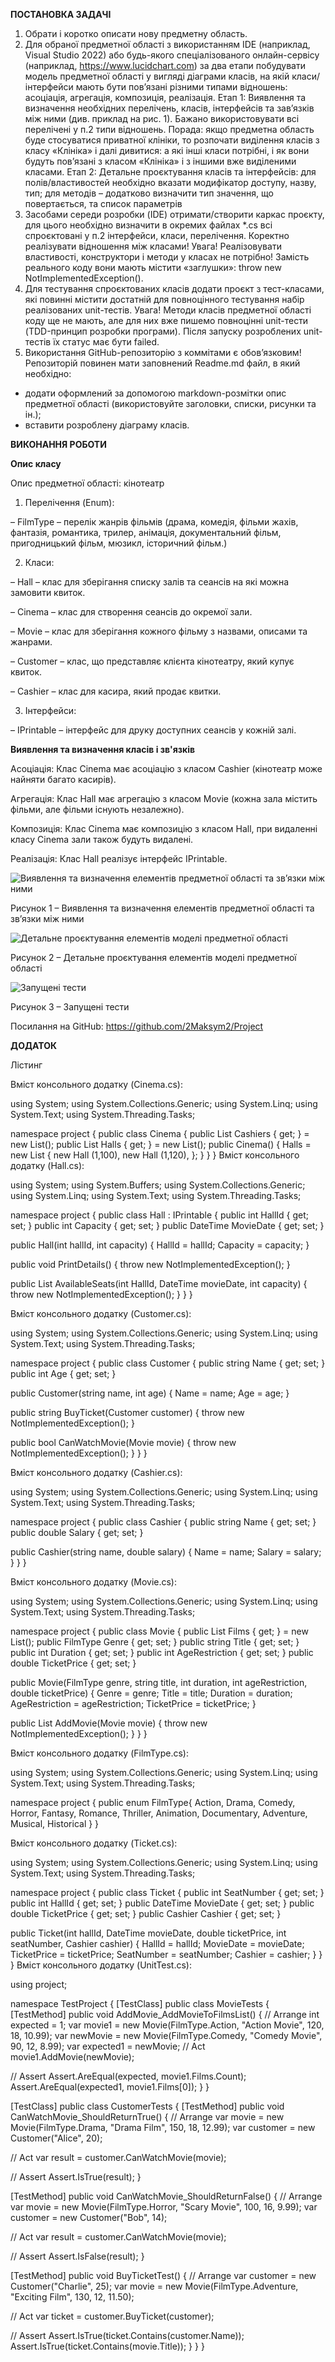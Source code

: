 __ПОСТАНОВКА ЗАДАЧІ__
1.	Обрати і коротко описати нову предметну область.
2.	Для обраної предметної області з використанням IDE (наприклад, Visual Studio 2022) або будь-якого спеціалізованого онлайн-сервісу (наприклад, https://www.lucidchart.com) за два етапи побудувати модель предметної області у вигляді діаграми класів, на якій класи/інтерфейси мають бути пов’язані різними типами відношень: асоціація, агрегація, композиція, реалізація.
Етап 1: Виявлення та визначення необхідних перелічень, класів, інтерфейсів та зав’язків між ними (див. приклад на рис. 1). Бажано використовувати всі перелічені у п.2 типи відношень. 
Порада: якщо предметна область буде стосуватися приватної клініки, то розпочати виділення класів з класу «Клініка» і далі дивитися: а які інші класи потрібні, і як вони будуть пов’язані з класом «Клініка» і з іншими вже виділеними класами.
Етап 2: Детальне проєктування класів та інтерфейсів: для полів/властивостей необхідно вказати модифікатор доступу, назву, тип; для методів – додатково визначити тип значення, що повертається, та список параметрів 
3.	Засобами середи розробки (IDE) отримати/створити каркас проєкту, для цього необхідно визначити в окремих файлах *.cs всі спроєктовані у п.2 інтерфейси, класи, перелічення. Коректно реалізувати відношення між класами! Увага! Реалізовувати властивості, конструктори і методи у класах не потрібно! Замість реального коду вони мають містити «заглушки»: throw new NotImplementedException().
4.	Для тестування спроєктованих класів додати проєкт з тест-класами, які повинні містити достатній для повноцінного тестування набір реалізованих unit-тестів. Увага! Методи класів предметної області коду ще не мають, але для них вже пишемо повноцінні unit-тести (TDD-принцип розробки програми). Після запуску розроблених unit-тестів їх статус має бути failed.
5.	Використання GitHub-репозиторію з коммітами є обов’язковим! Репозиторій повинен мати заповнений Readme.md файл, в який необхідно: 
-	додати оформлений за допомогою markdown-розмітки опис предметної області (використовуйте заголовки, списки, рисунки та ін.);
-	вставити розроблену діаграму класів.
 

__ВИКОНАННЯ РОБОТИ__

__Опис класу__

Опис предметної області: кінотеатр
1.	Перелічення (Enum):

–	FilmType – перелік жанрів фільмів (драма, комедія, фільми жахів, фантазія, романтика, трилер, анімація, документальний фільм, пригодницький фільм, мюзикл, історичний фільм.)

2.	Класи:

–	Hall – клас для зберігання списку залів та сеансів на які можна замовити квиток.

–	Cinema – клас для створення сеансів до окремої зали.

–	Movie – клас для зберігання кожного фільму з назвами, описами та жанрами.

–	Customer – клас, що представляє клієнта кінотеатру, який купує квиток.

–	Cashier – клас для касира, який продає квитки.

3.	Інтерфейси:

–	IPrintable – інтерфейс для друку доступних сеансів у кожній залі.

__Виявлення та визначення класів і зв'язків__

Асоціація: Клас Cinema має асоціацію з класом Cashier (кінотеатр може найняти багато касирів).

Агрегація: Клас Hall має агрегацію з класом Movie (кожна зала містить фільми, але фільми існують незалежно).

Композиція: Клас Cinema має композицію з класом Hall, при видаленні класу Cinema зали також будуть видалені.

Реалізація: Клас Hall реалізує інтерфейс IPrintable.

![ Виявлення та визначення елементів предметної області та зв’язки між ними](https://github.com/2Maksym2/Project/blob/main/Pictures/%D0%97%D0%BD%D1%96%D0%BC%D0%BE%D0%BA%20%D0%B5%D0%BA%D1%80%D0%B0%D0%BD%D0%B0%202024-11-25%20071823.jpg)

Рисунок 1 – Виявлення та визначення елементів предметної області та зв’язки між ними
 
 ![ Детальне проєктування елементів моделі предметної області](https://github.com/2Maksym2/Project/blob/main/Pictures/%D0%97%D0%BD%D1%96%D0%BC%D0%BE%D0%BA%20%D0%B5%D0%BA%D1%80%D0%B0%D0%BD%D0%B0%202024-11-25%20071807.jpg)

Рисунок 2 – Детальне проєктування елементів моделі предметної області

 ![ Запущені тести](https://github.com/2Maksym2/Project/blob/main/Pictures/%D0%97%D0%BD%D1%96%D0%BC%D0%BE%D0%BA%20%D0%B5%D0%BA%D1%80%D0%B0%D0%BD%D0%B0%202024-11-25%20071716.jpg)

Рисунок 3 – Запущені тести

Посилання на GitHub: https://github.com/2Maksym2/Project


__ДОДАТОК__

Лістинг

Вміст консольного додатку (Cinema.cs):

using System;
using System.Collections.Generic;
using System.Linq;
using System.Text;
using System.Threading.Tasks;

namespace project
{
    public class Cinema
    {
        public List<Cashier> Cashiers { get; } = new List<Cashier>();
        public List<Hall> Halls { get; } = new List<Hall>();
        public Cinema()
        {
            Halls = new List<Hall>
        {
            new Hall (1,100),
            new Hall (1,120),
        };
        }
    } 
}
Вміст консольного додатку (Hall.cs):

using System;
using System.Buffers;
using System.Collections.Generic;
using System.Linq;
using System.Text;
using System.Threading.Tasks;

namespace project
{
 public class Hall : IPrintable
    {
        public int HallId { get; set; }
        public int Capacity { get; set; }
        public DateTime MovieDate { get; set; }

   public Hall(int hallId, int capacity)
        {
            HallId = hallId;
            Capacity = capacity;
        }

  public void PrintDetails()
        {
            throw new NotImplementedException();
        }

 public List<int> AvailableSeats(int HallId, DateTime movieDate, int capacity)
        {
            throw new NotImplementedException();
        }
    }
}

Вміст консольного додатку (Customer.cs):

using System;
using System.Collections.Generic;
using System.Linq;
using System.Text;
using System.Threading.Tasks;

namespace project
{
    public class Customer
    {
        public string Name { get; set; }
        public int Age { get; set; }

 public Customer(string name, int age)
        {
            Name = name;
            Age = age;
        }

  public string BuyTicket(Customer customer)
        {
            throw new NotImplementedException();
        }

 public bool CanWatchMovie(Movie movie)
        {
            throw new NotImplementedException();
        }
    }
}

Вміст консольного додатку (Cashier.cs):

using System;
using System.Collections.Generic;
using System.Linq;
using System.Text;
using System.Threading.Tasks;

namespace project
{
    public class Cashier
    {
        public string Name { get; set; }
        public double Salary { get; set; }

 public Cashier(string name, double salary)
        {
            Name = name;
            Salary = salary;
        }
    }
}

Вміст консольного додатку (Movie.cs):

using System;
using System.Collections.Generic;
using System.Linq;
using System.Text;
using System.Threading.Tasks;

namespace project
{
    public class Movie
    {
        public List<Movie> Films { get; } = new List<Movie>();
        public FilmType Genre { get; set; }
        public string Title { get; set; }
        public int Duration { get; set; }
        public int AgeRestriction { get; set; }
        public double TicketPrice { get; set; }

 public Movie(FilmType genre, string title, int duration, int ageRestriction, double ticketPrice)
        {
            Genre = genre;
            Title = title;
            Duration = duration;
            AgeRestriction = ageRestriction;
            TicketPrice = ticketPrice;
        }

 public List<Movie> AddMovie(Movie movie)
        {
            throw new NotImplementedException();
        }
    }
}

Вміст консольного додатку (FilmType.cs):

using System;
using System.Collections.Generic;
using System.Linq;
using System.Text;
using System.Threading.Tasks;

namespace project
{
   public enum FilmType{
        Action,
        Drama,
        Comedy,
        Horror,
        Fantasy,
        Romance,
        Thriller,
        Animation,
        Documentary,
        Adventure,
        Musical,
        Historical
    }
}

Вміст консольного додатку (Ticket.cs):

using System;
using System.Collections.Generic;
using System.Linq;
using System.Text;
using System.Threading.Tasks;

namespace project
{
    public class Ticket
    {
        public int SeatNumber { get; set; }
        public int HallId { get; set; }
        public DateTime MovieDate { get; set; }
        public double TicketPrice { get; set; }
        public Cashier Cashier { get; set; }

 public Ticket(int hallId, DateTime movieDate, double ticketPrice, int seatNumber, Cashier cashier)
        {
            HallId = hallId;
            MovieDate = movieDate;
            TicketPrice = ticketPrice;
            SeatNumber = seatNumber;
            Cashier = cashier;
        }
    }
}
Вміст консольного додатку (UnitTest.cs):

using project;

namespace TestProject
{
    [TestClass]
    public class MovieTests
    {
        [TestMethod]
        public void AddMovie_AddMovieToFilmsList()
        {
            // Arrange
            int expected = 1;
            var movie1 = new Movie(FilmType.Action, "Action Movie", 120, 18, 10.99);
            var newMovie = new Movie(FilmType.Comedy, "Comedy Movie", 90, 12, 8.99);
            var expected1 = newMovie;
            // Act
            movie1.AddMovie(newMovie);

   // Assert
            Assert.AreEqual(expected, movie1.Films.Count);
            Assert.AreEqual(expected1, movie1.Films[0]);
        }
    }

  [TestClass]
public class CustomerTests
    {
        [TestMethod]
        public void CanWatchMovie_ShouldReturnTrue()
        {
            // Arrange
            var movie = new Movie(FilmType.Drama, "Drama Film", 150, 18, 12.99);
            var customer = new Customer("Alice", 20);

 // Act
            var result = customer.CanWatchMovie(movie);

  // Assert
            Assert.IsTrue(result);
        }

  [TestMethod]
      public void CanWatchMovie_ShouldReturnFalse()
        {
          // Arrange
            var movie = new Movie(FilmType.Horror, "Scary Movie", 100, 16, 9.99);
            var customer = new Customer("Bob", 14);

  // Act
            var result = customer.CanWatchMovie(movie);

  // Assert
            Assert.IsFalse(result);
        }

   [TestMethod]
      public void BuyTicketTest()
        {
           // Arrange
            var customer = new Customer("Charlie", 25);
            var movie = new Movie(FilmType.Adventure, "Exciting Film", 130, 12, 11.50);

   // Act
            var ticket = customer.BuyTicket(customer);

 // Assert
            Assert.IsTrue(ticket.Contains(customer.Name));
            Assert.IsTrue(ticket.Contains(movie.Title));
        }
    }
}
